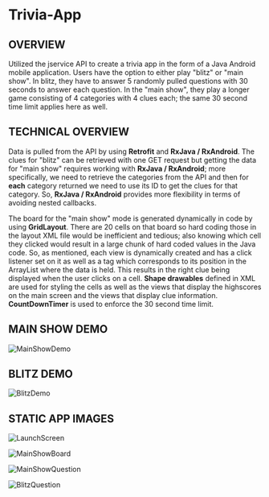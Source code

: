 # Trivia-App

**OVERVIEW**
----------
Utilized the jservice API to create a trivia app in the form of a Java Android mobile application. Users have the option to either play "blitz" or "main show". In blitz, they have to answer 5 randomly pulled questions with 30 seconds to answer each question. In the "main show", they play a longer game consisting of 4 categories with 4 clues each; the same 30 second time limit applies here as well.

**TECHNICAL OVERVIEW**
--------------------
Data is pulled from the API by using **Retrofit** and **RxJava / RxAndroid**. The clues for "blitz" can be retrieved with one GET request but getting the data for "main show" requires working with **RxJava / RxAndroid**; more specifically, we need to retrieve the categories from the API and then for **each** category returned we need to use its ID to get the clues for that category. So, **RxJava / RxAndroid** provides more flexibility in terms of avoiding nested callbacks. 

The board for the "main show" mode is generated dynamically in code by using **GridLayout**. There are 20 cells on that board so hard coding those in the layout XML file would be inefficient and tedious; also knowing which cell they clicked would result in a large chunk of hard coded values in the Java code. So, as mentioned, each view is dynamically created and has a click listener set on it as well as a tag which corresponds to its position in the ArrayList where the data is held. This results in the right clue being displayed when the user clicks on a cell. **Shape drawables** defined in XML are used for styling the cells as well as the views that display the highscores on the main screen and the views that display clue information. **CountDownTimer** is used to enforce the 30 second time limit.

**MAIN SHOW DEMO**
----------------
![MainShowDemo](https://github.com/NicholasSamaroo/Trivia-App/blob/main/demo/main_show_demo.gif)

**BLITZ DEMO**
------------
![BlitzDemo](https://github.com/NicholasSamaroo/Trivia-App/blob/main/demo/blitz_demo.gif)

**STATIC APP IMAGES**
-------------------
![LaunchScreen](https://github.com/NicholasSamaroo/Trivia-App/blob/main/staticImages/launch_screen.png)

![MainShowBoard](https://github.com/NicholasSamaroo/Trivia-App/blob/main/staticImages/main_show_board.png)

![MainShowQuestion](https://github.com/NicholasSamaroo/Trivia-App/blob/main/staticImages/main_show_question.png)

![BlitzQuestion](https://github.com/NicholasSamaroo/Trivia-App/blob/main/staticImages/blitz_question.png)

